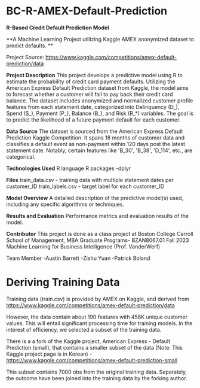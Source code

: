 # BC-R-AMEX-Default-Prediction
**R-Based Credit Default Prediction Model**


**A Machine Learning Project utilizing Kaggle AMEX anonymized dataset to predict defaults. **

Project Source:
https://www.kaggle.com/competitions/amex-default-prediction/data

**Project Description**
This project develops a predictive model using R to estimate the probability of credit card payment defaults. Utilizing the American Express Default Prediction dataset from Kaggle, the model aims to forecast whether a customer will fail to pay back their credit card balance. The dataset includes anonymized and normalized customer profile features from each statement date, categorized into Delinquency (D_), Spend (S_), Payment (P_), Balance (B_), and Risk (R_*) variables. The goal is to predict the likelihood of a future payment default for each customer.

**Data Source**
The dataset is sourced from the American Express Default Prediction Kaggle Competition. It spans 18 months of customer data and classifies a default event as non-payment within 120 days post the latest statement date. Notably, certain features like 'B_30', 'B_38', 'D_114', etc., are categorical.

**Technologies Used**
R language
R packages
  -dplyr

**Files**
train_data.csv - training data with multiple statement dates per customer_ID
train_labels.csv - target label for each customer_ID

**Model Overview**
A detailed description of the predictive model(s) used, including any specific algorithms or techniques.

**Results and Evaluation**
Performance metrics and evaluation results of the model.

**Contributor**
This project is done as a class project at Boston College Carroll School of Management, MBA Graduate Programs- 
BZAN8067.01 Fall 2023 Machine Learning for Business Intelligence (Prof. VanderWerf)

  Team Member
    -Austin Barrett
    -Zishu Yuan
    -Patrick Boland

# Deriving Training Data
Training data (train.csv) is provided by AMEX on Kaggle, and derived from https://www.kaggle.com/competitions/amex-default-prediction/data

However, the data contain about 190 features with 458K unique customer values. This will entail significant processing time for training models. In the interest of efficiency, we selected a subset of the training data. 

There is a a fork of the Kaggle project, American Express - Default Prediction (small), that contains a smaller subset of the data (Note: This Kaggle project page is in Korean) -
https://www.kaggle.com/competitions/amex-default-prediction-small

This subset contains 7000 obs from the original training data. Separately, the outcome have been joined into the training data by the forking author.




    



